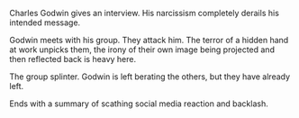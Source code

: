 Charles Godwin gives an interview. His narcissism completely derails his intended message.

Godwin meets with his group. They attack him. The terror of a hidden hand at work unpicks them, the irony of their own image being projected and then reflected back is heavy here.

The group splinter. Godwin is left berating the others, but they have already left.

Ends with a summary of scathing social media reaction and backlash.

